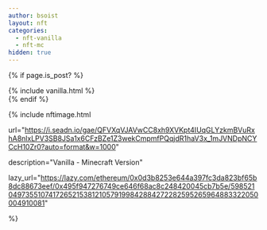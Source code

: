 ```yaml
---
author: bsoist
layout: nft
categories:
  - nft-vanilla
  - nft-mc
hidden: true
---
```

{% if page.is_post? %}
<div>{% include vanilla.html %}</div>
{% endif %}

{% include nftimage.html 

url="https://i.seadn.io/gae/QFVXqVJAVwCC8xh9XVKpt4IUqGLYzkmBVuRxhA8nlxLPV3SB8JSa1x6CFzBZe1Z3wekCmpmfPQqjdR1haV3x_1mJVNDpNCYCcH10Zr0?auto=format&w=1000"

description="Vanilla - Minecraft Version"

lazy_url="https://lazy.com/ethereum/0x0d3b8253e644a397fc3da823bf65b8dc88673eef/0x495f947276749ce646f68ac8c248420045cb7b5e/5985210497355107417265215381210579199842884272282595265964883322050004910081"

%}

